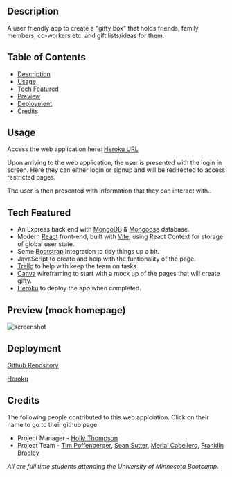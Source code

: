 
## Description
A user friendly app to create a "gifty box" that holds friends, family members, co-workers etc. and gift lists/ideas for them. 

## Table of Contents
* [Description](#description)
* [Usage](#usage)
* [Tech Featured](#tech)
* [Preview](#preview)
* [Deployment](#deployment)
* [Credits](#credits)

## Usage
Access the web application here: [Heroku URL](https://gifty-gift-idea-tracker-9346ec5c500d.herokuapp.com/)

Upon arriving to the web application, the user is presented with the login in screen. Here they can either login or signup and will be redirected to access restricted pages.

The user is then presented with information that they can interact with..

## Tech Featured
- An Express back end with [MongoDB](https://www.mongodb.com/) & [Mongoose](https://mongoosejs.com/docs/) database.
- Modern [React](https://react.dev/) front-end, built with [Vite](https://vitejs.dev/), using React Context for storage of global user state.
- Some [Bootstrap](https://react-bootstrap.netlify.app/) integration to tidy things up a bit.
- JavaScript to create and help with the funtionality of the page.
- [Trello](https://trello.com/) to help with keep the team on tasks.
- [Canva](https://www.canva.com/) wireframing to start with a mock up of the pages that will create gifty. 
- [Heroku](https://www.heroku.com/) to deploy the app when completed.

## Preview (mock homepage)

![screenshot](https://i.imgur.com/9o0ZoE5.png)

## Deployment

[Github Repository](https://github.com/timpyjoe/Gift-idea-tracker) 

[Heroku](https://gifty-gift-idea-tracker-9346ec5c500d.herokuapp.com/) 

## Credits
The following people contributed to this web applciation. Click on their name to go to their github page

* Project Manager - [Holly Thompson](https://github.com/thompsonholly)
* Project Team - [Tim Poffenberger](https://github.com/timpyjoe), [Sean Sutter](https://github.com/seanwsutter), [Merial Cabellero](https://github.com/Tagapili), [Franklin Bradley](https://github.com/FranklinBrad)

*All are full time students attending the University of Minnesota Bootcamp.*
